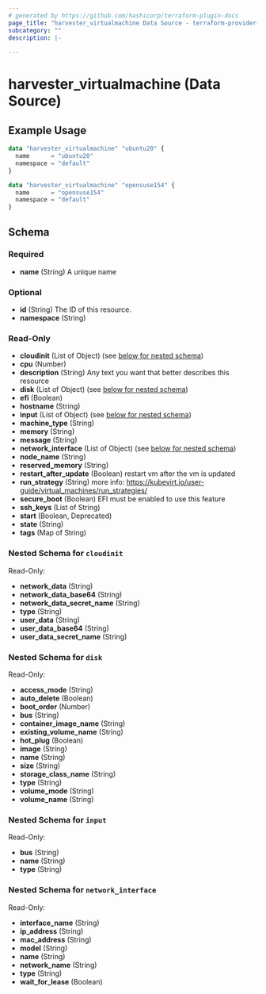 ```yaml
---
# generated by https://github.com/hashicorp/terraform-plugin-docs
page_title: "harvester_virtualmachine Data Source - terraform-provider-harvester"
subcategory: ""
description: |-
  
---
```


# harvester_virtualmachine (Data Source)



## Example Usage

```terraform
data "harvester_virtualmachine" "ubuntu20" {
  name      = "ubuntu20"
  namespace = "default"
}

data "harvester_virtualmachine" "opensuse154" {
  name      = "opensuse154"
  namespace = "default"
}
```

<!-- schema generated by tfplugindocs -->
## Schema

### Required

- **name** (String) A unique name

### Optional

- **id** (String) The ID of this resource.
- **namespace** (String)

### Read-Only

- **cloudinit** (List of Object) (see [below for nested schema](#nestedatt--cloudinit))
- **cpu** (Number)
- **description** (String) Any text you want that better describes this resource
- **disk** (List of Object) (see [below for nested schema](#nestedatt--disk))
- **efi** (Boolean)
- **hostname** (String)
- **input** (List of Object) (see [below for nested schema](#nestedatt--input))
- **machine_type** (String)
- **memory** (String)
- **message** (String)
- **network_interface** (List of Object) (see [below for nested schema](#nestedatt--network_interface))
- **node_name** (String)
- **reserved_memory** (String)
- **restart_after_update** (Boolean) restart vm after the vm is updated
- **run_strategy** (String) more info: https://kubevirt.io/user-guide/virtual_machines/run_strategies/
- **secure_boot** (Boolean) EFI must be enabled to use this feature
- **ssh_keys** (List of String)
- **start** (Boolean, Deprecated)
- **state** (String)
- **tags** (Map of String)

<a id="nestedatt--cloudinit"></a>
### Nested Schema for `cloudinit`

Read-Only:

- **network_data** (String)
- **network_data_base64** (String)
- **network_data_secret_name** (String)
- **type** (String)
- **user_data** (String)
- **user_data_base64** (String)
- **user_data_secret_name** (String)


<a id="nestedatt--disk"></a>
### Nested Schema for `disk`

Read-Only:

- **access_mode** (String)
- **auto_delete** (Boolean)
- **boot_order** (Number)
- **bus** (String)
- **container_image_name** (String)
- **existing_volume_name** (String)
- **hot_plug** (Boolean)
- **image** (String)
- **name** (String)
- **size** (String)
- **storage_class_name** (String)
- **type** (String)
- **volume_mode** (String)
- **volume_name** (String)


<a id="nestedatt--input"></a>
### Nested Schema for `input`

Read-Only:

- **bus** (String)
- **name** (String)
- **type** (String)


<a id="nestedatt--network_interface"></a>
### Nested Schema for `network_interface`

Read-Only:

- **interface_name** (String)
- **ip_address** (String)
- **mac_address** (String)
- **model** (String)
- **name** (String)
- **network_name** (String)
- **type** (String)
- **wait_for_lease** (Boolean)


